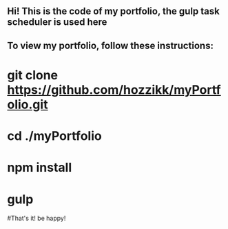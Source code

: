 ## Hi! This is the code of my portfolio, the gulp task scheduler is used here
## To view my portfolio, follow these instructions:
# git clone https://github.com/hozzikk/myPortfolio.git
# cd ./myPortfolio
# npm install
# gulp

#That's it! be happy!
